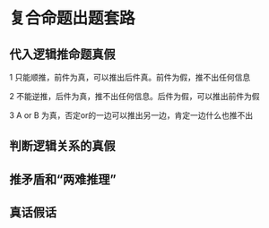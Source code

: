 # 复合命题出题套路

## 代入逻辑推命题真假

1 只能顺推，前件为真，可以推出后件真。前件为假，推不出任何信息

2 不能逆推，后件为真，推不出任何信息。后件为假，可以推出前件为假

3 A or B 为真，否定or的一边可以推出另一边，肯定一边什么也推不出

## 判断逻辑关系的真假

## 推矛盾和“两难推理”

## 真话假话


